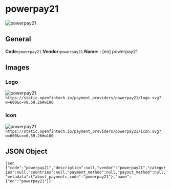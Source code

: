 # powerpay21 
![powerpay21](https://static.openfintech.io/payment_providers/powerpay21/logo.svg?w=600&c=v0.59.26#w100) 
## General 
**Code:**`powerpay21` 
**Vendor:**`powerpay21` 
**Name:** 
:	[en] powerpay21 
## Images 
### Logo 
![powerpay21](https://static.openfintech.io/payment_providers/powerpay21/logo.svg?w=600&c=v0.59.26#w100) 
``` https://static.openfintech.io/payment_providers/powerpay21/logo.svg?w=600&c=v0.59.26#w100 ``` 
### Icon 
![powerpay21](https://static.openfintech.io/payment_providers/powerpay21/icon.svg?w=600&c=v0.59.26#w100) 
``` https://static.openfintech.io/payment_providers/powerpay21/icon.svg?w=600&c=v0.59.26#w100 ``` 
## JSON Object 
```json {"code":"powerpay21","description":null,"vendor":"powerpay21","categories":null,"countries":null,"payment_method":null,"payout_method":null,"metadata":{"about_payments_code":"powerpay21"},"name":{"en":"powerpay21"}} ``` 
